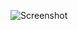 ![Screenshot]([https://raw.githubusercontent.com/Rashaddd003/Calculator/project/images/app_image.PNG)
